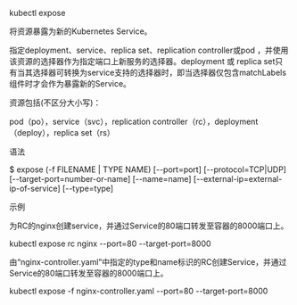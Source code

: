 kubectl expose

将资源暴露为新的Kubernetes Service。



指定deployment、service、replica set、replication controller或pod ，并使用该资源的选择器作为指定端口上新服务的选择器。deployment 或 replica set只有当其选择器可转换为service支持的选择器时，即当选择器仅包含matchLabels组件时才会作为暴露新的Service。



资源包括\(不区分大小写\)：



pod（po），service（svc），replication controller（rc），deployment（deploy），replica set（rs）



语法

$ expose \(-f FILENAME \| TYPE NAME\) \[--port=port\] \[--protocol=TCP\|UDP\] \[--target-port=number-or-name\] \[--name=name\] \[--external-ip=external-ip-of-service\] \[--type=type\]

示例

为RC的nginx创建service，并通过Service的80端口转发至容器的8000端口上。



kubectl expose rc nginx --port=80 --target-port=8000

由“nginx-controller.yaml”中指定的type和name标识的RC创建Service，并通过Service的80端口转发至容器的8000端口上。



kubectl expose -f nginx-controller.yaml --port=80 --target-port=8000



